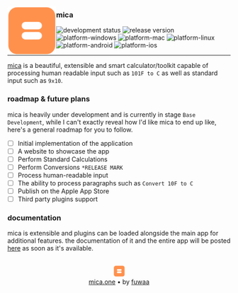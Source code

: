 <a  href="https://mica.one"><img align="left" height="110" src="/docs/assets/mica-logo.png"/></a>

### **mica**
![development status](https://img.shields.io/badge/status-dev-red) 
![release version](https://img.shields.io/badge/release-0-lightgrey)
![platform-windows](https://img.shields.io/badge/platform-windows-red)
![platform-mac](https://img.shields.io/badge/platform-mac-red)
![platform-linux](https://img.shields.io/badge/platform-linux-red)
![platform-android](https://img.shields.io/badge/platform-android-red)
![platform-ios](https://img.shields.io/badge/platform-iOS-red)

<hr>

[mica](https://mica.one/) is a beautiful, extensible and smart calculator/toolkit capable of processing human readable input such as `101F to C` as well as standard input such as `9x10`.


### roadmap & future plans
mica is heavily under development and is currently in stage `Base Development`, while I can't exactly reveal how I'd like mica to end up like, here's a general roadmap for you to follow.

- [ ]  Initial implementation of the application
- [ ]  A website to showcase the app
- [ ]  Perform Standard Calculations 
- [ ]  Perform Conversions `*RELEASE MARK`
- [ ]  Process human-readable input
- [ ]  The ability to process paragraphs such as `Convert 10F to C`
- [ ]  Publish on the Apple App Store
- [ ]  Third party plugins support

### documentation
mica is extensible and plugins can be loaded alongside the main app for additional features.
the documentation of it and the entire app will be posted [here](https://docs.mica.one) as soon as it's available.

<p align="center"><br><a  href="https://mica.one"><img  height="25" src="/docs/assets/mica-logo.png"/></a><br><a href="https://mica.one">mica.one</a> • by <a href="https://fuwa.sh">fuwaa</a></p>
